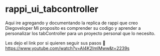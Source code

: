 # rappi_ui_tabcontroller

Aqui ire agregando y documentando la replica de rappi que creo Diegoveloper
Mi proposito es comprender su codigo y aprender a personalizar los tabController
para un proyecto personal que lo necesito.

Les dejo el link por si quieren seguir sus pasos 👀
https://www.youtube.com/watch?v=Al4K2ImlMww&t=2239s
